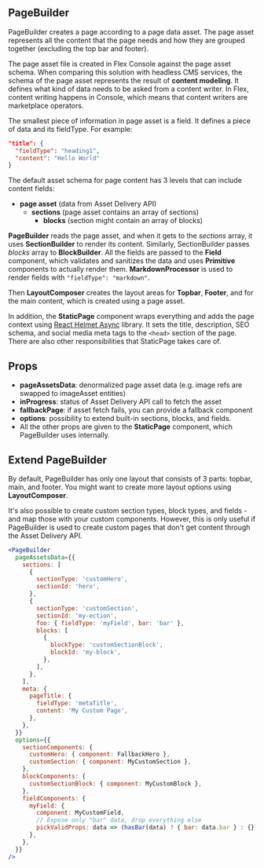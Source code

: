 ## PageBuilder

PageBuilder creates a page according to a page data asset. The page asset represents all the content
that the page needs and how they are grouped together (excluding the top bar and footer).

The page asset file is created in Flex Console against the page asset schema. When comparing this
solution with headless CMS services, the schema of the page asset represents the result of **content
modeling**. It defines what kind of data needs to be asked from a content writer. In Flex, content
writing happens in Console, which means that content writers are marketplace operators.

The smallest piece of information in page asset is a field. It defines a piece of data and its fieldType.
For example:

```json
"title": {
  "fieldType": "heading1",
  "content": "Hello World"
}
```

The default asset schema for page content has 3 levels that can include content fields:

- **page asset** (data from Asset Delivery API)
  - **sections** (page asset contains an array of sections)
    - **blocks** (section might contain an array of blocks)

**PageBuilder** reads the page asset, and when it gets to the _sections_ array, it uses
**SectionBuilder** to render its content. Similarly, SectionBuilder passes _blocks_ array to
**BlockBuilder**. All the fields are passed to the **Field** component, which validates and
sanitizes the data and uses **Primitive** components to actually render them. **MarkdownProcessor**
is used to render fields with `"fieldType": "markdown"`.

Then **LayoutComposer** creates the layout areas for **Topbar**, **Footer**, and for the main
content, which is created using a page asset.

In addition, the **StaticPage** component wraps everything and adds the page context using
[React Helmet Async](https://github.com/staylor/react-helmet-async) library. It sets the title,
description, SEO schema, and social media meta tags to the `<head>` section of the page. There are
also other responsibilities that StaticPage takes care of.

## Props

- **pageAssetsData**: denormalized page asset data (e.g. image refs are swapped to imageAsset
  entities)
- **inProgress**: status of Asset Delivery API call to fetch the asset
- **fallbackPage**: if asset fetch fails, you can provide a fallback component
- **options**: possibility to extend built-in sections, blocks, and fields.
- All the other props are given to the **StaticPage** component, which PageBuilder uses internally.

## Extend PageBuilder

By default, PageBuilder has only one layout that consists of 3 parts: topbar, main, and footer. You
might want to create more layout options using **LayoutComposer**.

It's also possible to create custom section types, block types, and fields - and map those with your
custom components. However, this is only useful if PageBuilder is used to create custom pages that
don't get content through the Asset Delivery API.

```jsx
<PageBuilder
  pageAssetsData={{
    sections: [
      {
        sectionType: 'customHero',
        sectionId: 'hero',
      },
      {
        sectionType: 'customSection',
        sectionId: 'my-ection',
        foo: { fieldType: 'myField', bar: 'bar' },
        blocks: [
          {
            blockType: 'customSectionBlock',
            blockId: 'my-block',
          },
        ],
      },
    ],
    meta: {
      pageTitle: {
        fieldType: 'metaTitle',
        content: 'My Custom Page',
      },
    },
  }}
  options={{
    sectionComponents: {
      customHero: { component: FallbackHero },
      customSection: { component: MyCustomSection },
    },
    blockComponents: {
      customSectionBlock: { component: MyCustomBlock },
    },
    fieldComponents: {
      myField: {
        component: MyCustomField,
        // Expose only "bar" data, drop everything else
        pickValidProps: data => (hasBar(data) ? { bar: data.bar } : {}),
      },
    },
  }}
/>
```
